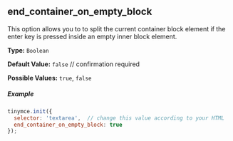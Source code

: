 ## end_container_on_empty_block

This option allows you to to split the current container block element if the enter key is pressed inside an empty inner block element.

**Type:** `Boolean`

**Default Value:** `false`  // confirmation required

**Possible Values:** `true`, `false`

##### Example

```js
tinymce.init({
  selector: 'textarea',  // change this value according to your HTML
  end_container_on_empty_block: true
});
```
